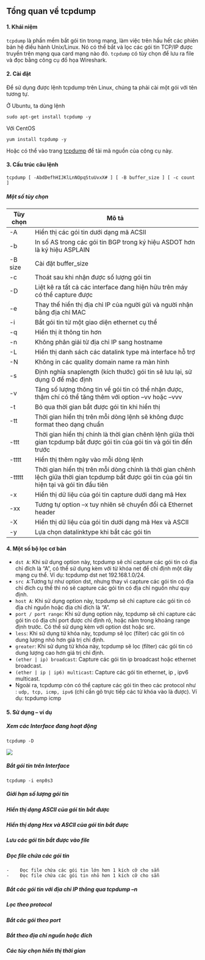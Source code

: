 ## Tổng quan về tcpdump

#### 1.	Khái niệm

`tcpdump` là phần mềm bắt gói tin trong mạng, làm việc trên hầu hết các phiên bản hệ điều hành Unix/Linux. Nó có thể bắt và lọc các gói tin TCP/IP được truyền trên mạng qua card mạng nào đó. `tcpdump` có tùy chọn để lưu ra file và đọc bằng công cụ đồ họa Wireshark.

#### 2.	Cài đặt

Để sử dụng được lệnh tcpdump trên Linux, chúng ta phải cài một gói với tên tương tự.

Ở Ubuntu, ta dùng lệnh

```
sudo apt-get install tcpdump -y
```

Với CentOS

```
yum install tcpdump -y
```

Hoặc có thể vào trang <a href="http://www.tcpdump.org/#latest-release" >tcpdump</a> để tải mã nguồn của công cụ này.

#### 3.	Cấu trúc câu lệnh

```
tcpdump [ -AbdDefhHIJKlLnNOpqStuUvxX# ] [ -B buffer_size ] [ -c count ]
```

##### Một số tùy chọn

| Tùy chọn | Mô tả |
|----------|-------|
| -A | Hiển thị các gói tin dưới dạng mã ACSII |
| -b | In số AS trong các gói tin BGP trong ký hiệu ASDOT hơn là ký hiệu ASPLAIN |
| -B size | Cài đặt buffer_size |
| -c | Thoát sau khi nhận được số lượng gói tin |
| -D | Liệt kê ra tất cả các interface đang hiện hữu trên máy có thể capture được |
| -e | Thay thế hiển thị địa chỉ IP của người gửi và người nhận bằng địa chỉ MAC |
| -i | Bắt gói tin từ một giao diện ethernet cụ thể |
| -q | Hiển thị ít thông tin hơn |
| -n | Không phân giải từ địa chỉ IP sang hostname|
| -L | Hiển thị danh sách các datalink type mà interface hỗ trợ |
| -N | Không in các quality domain name ra màn hình |
| -s | Định nghĩa snaplength (kích thước) gói tin sẽ lưu lại, sử dụng 0 để mặc định |
| -v | Tăng số lượng thông tin về gói tin có thể nhận được, thậm chí có thể tăng thêm với option –vv hoặc –vvv |
| -t | Bỏ qua thời gian bắt được gói tin khi hiển thị |
| -tt | Thời gian hiển thị trên mỗi dòng lệnh sẽ không được format theo dạng chuẩn |
| -ttt | Thời gian hiển thị chính là thời gian chênh lệnh giữa thời gian tcpdump bắt được gói tin của gói tin và gói tin đến trước |
| -tttt | Hiển thị thêm ngày vào mỗi dòng lệnh |
| -ttttt | Thời gian hiển thị trên mỗi dòng chính là thời gian chênh lệch giữa thời gian tcpdump bắt được gói tin của gói tin hiện tại và gói tin đầu tiên |
| -x | Hiển thị dữ liệu của gói tin capture dưới dạng mã Hex |
| -xx | Tương tự option –x tuy nhiên sẽ chuyển đổi cả Ethernet header |
| -X | Hiển thị dữ liệu của gói tin dưới dạng mã Hex và ASCII |
| -y | Lựa chọn datalinktype khi bắt các gói tin |

#### 4.	Một số bộ lọc cơ bản

- `dst A`: Khi sử dụng option này, tcpdump sẽ chỉ capture các gói tin có địa chỉ đích là “A”, có thể sử dụng kèm với từ khóa net để chỉ định một dãy mạng cụ thể. Ví dụ: tcpdump dst net 192.168.1.0/24.
- `src A`:Tương tự như option dst, nhưng thay vì capture các gói tin có địa chỉ đích cụ thể thì nó sẽ capture các gói tin có địa chỉ nguồn như quy định.
- `host A`: Khi sử dụng option này, tcpdump sẽ chỉ capture các gói tin có địa chỉ nguồn hoặc địa chỉ đích là “A”.
- `port / port range`: Khi sử dụng option này, tcpdump sẽ chỉ capture các gói tin có địa chỉ port được chỉ định rõ, hoặc nằm trong khoảng range định trước. Có thể sử dụng kèm với option dst hoặc src.
- `less`: Khi sử dụng từ khóa này, tcpdump sẽ lọc (filter) các gói tin có dung lượng nhỏ hơn giá trị chỉ định.
- `greater`: Khi sử dụng từ khóa này, tcpdump sẽ lọc (filter) các gói tin có dung lượng  cao hơn giá trị chỉ định.
- `(ether | ip) broadcast`: Capture các gói tin ip broadcast hoặc ethernet broadcast.
- `(ether | ip | ip6) multicast`: Capture các gói tin ethernet, ip , ipv6 multicast.
- Ngoài ra, tcpdump còn có thể capture các gói tin theo các protocol như : `udp, tcp, icmp, ipv6`  (chỉ cần gõ trực tiếp các từ khóa vào là được). Ví dụ: tcpdump icmp


#### 5.	Sử dụng – ví dụ
#####	Xem các Interface đang hoạt động

```
tcpdump -D
```

<img src="http://i.imgur.com/wTtQFpe.png" />

#####	Bắt gói tin trên Interface

```
tcpdump -i enp0s3
```

#####	Giới hạn số lượng gói tin
#####	Hiển thị dạng ASCII của gói tin bắt được
#####	Hiển thị dạng Hex và ASCII của gói tin bắt được
#####	Lưu các gói tin bắt được vào file
#####	Đọc file chứa các gói tin
	-	 Đọc file chứa các gói tin lớn hơn 1 kích cỡ cho sẵn
	-	 Đọc file chứa các gói tin nhỏ hơn 1 kích cỡ cho sẵn
#####	Bắt các gói tin với địa chỉ IP thông qua tcpdump –n
#####	Lọc theo protocol
#####	Bắt các gói theo port
#####	Bắt theo địa chỉ nguồn hoặc đích
#####	Các tùy chọn hiển thị thời gian
